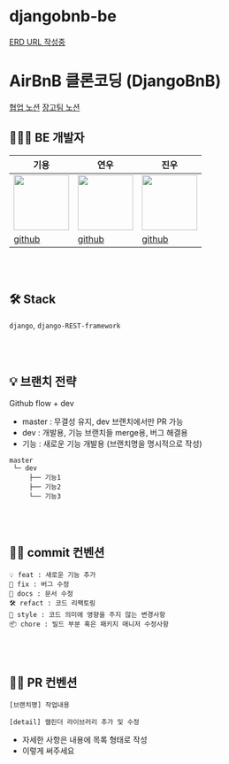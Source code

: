 # djangobnb-be

[ERD URL 작성중](https://www.erdcloud.com/d/2H4dsj384NJDdRbaG)

# AirBnB 클론코딩 (DjangoBnB)
[협업 노션](https://yoooooooung.notion.site/20d6946a1f4947f99f118a776b6765a4)
[장고팀 노션](https://yoooooooung.notion.site/yoooooooung/41ef66aad4d140d29cbcabfb505fa9eb)
## 🧑🏻‍💻 BE 개발자

| 기용  | 연우 |  진우  |
| ---------- | ------ | --------- |
| <img src="https://github.com/DjangoBnB/djangobnb-be/assets/139518217/beb072ed-d812-4224-a740-5c05a7fd4673" width="100" /> | <img src="https://github.com/DjangoBnB/djangobnb-be/assets/139518217/09cf973d-8f3c-4dff-aacf-660f8a3605c2" width="100" /> | <img src="https://github.com/DjangoBnB/djangobnb-be/assets/139518217/34484fc1-d31b-4a54-b0b0-0f4177b8903e" width="100" /> |
| [github](https://github.com/ssafykwon)  | [github](https://github.com/dusdn0224) | [github](https://github.com/JWhan96)  |                                                                                  

<br><br>

## 🛠 Stack

`django`, `django-REST-framework`

<br><br>

## 💡 브랜치 전략

Github flow + dev

- master : 무결성 유지, dev 브랜치에서만 PR 가능
- dev : 개발용, 기능 브랜치들 merge용, 버그 해결용
- 기능 : 새로운 기능 개발용 (브랜치명을 명시적으로 작성)

```
master
 └─ dev
     ├── 기능1
     ├── 기능2
     └── 기능3
```

<br><br>

## 🤙🏻 commit 컨벤션

```
💡 feat : 새로운 기능 추가
🐞 fix : 버그 수정
📄 docs : 문서 수정
🛠 refact : 코드 리팩토링
💅 style : 코드 의미에 영향을 주지 않는 변경사항
📦 chore : 빌드 부분 혹은 패키지 매니저 수정사항
```

<br><br>

## 👊🏻 PR 컨벤션

```
[브랜치명] 작업내용

[detail] 캘린더 라이브러리 추가 및 수정
```

- 자세한 사항은 내용에 목록 형태로 작성
- 이렇게 써주세요
